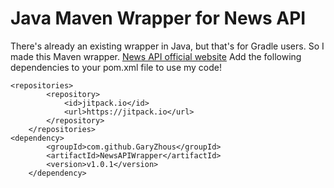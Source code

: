 # Java Maven Wrapper for News API
There's already an existing wrapper in Java, but that's for Gradle users. So I made this Maven wrapper.
[News API official website](https://newsapi.org/)
Add the following dependencies to your pom.xml file to use my code!
```
<repositories>
		<repository>
		    <id>jitpack.io</id>
		    <url>https://jitpack.io</url>
		</repository>
	</repositories>
<dependency>
	    <groupId>com.github.GaryZhous</groupId>
	    <artifactId>NewsAPIWrapper</artifactId>
	    <version>v1.0.1</version>
	</dependency>
```
